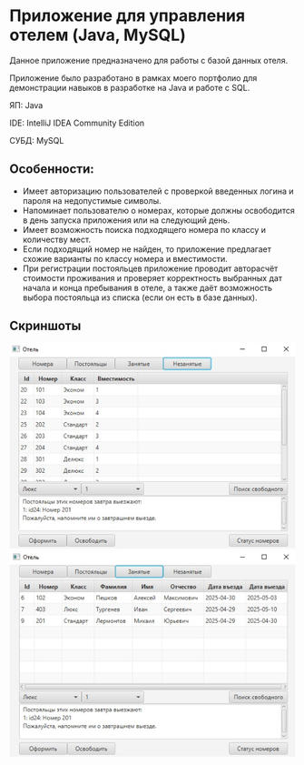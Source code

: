 # Приложение для управления отелем (Java, MySQL)

Данное приложение предназначено для работы с базой данных отеля.

Приложение было разработано в рамках моего портфолио для демонстрации навыков в разработке на Java и работе с SQL.

ЯП: Java

IDE: IntelliJ IDEA Community Edition

СУБД: MySQL

## Особенности:
- Имеет авторизацию пользователей с проверкой введенных логина и пароля на недопустимые символы.
- Напоминает пользователю о номерах, которые должны освободится в день запуска приложения или на следующий день.
- Имеет возможность поиска подходящего номера по классу и количеству мест.
- Если подходящий номер не найден, то приложение предлагает схожие варианты по классу номера и вместимости.
- При регистрации постояльцев приложение проводит авторасчёт стоимости проживания и проверяет корректность выбранных дат начала и конца пребывания в отеле, а также даёт возможность выбора постояльца из списка (если он есть в базе данных).

## Скриншоты
![alt text](https://github.com/AugustLC/HotelApp/blob/main/screenshots/1.jpg)
![alt text](https://github.com/AugustLC/HotelApp/blob/main/screenshots/2.jpg)
